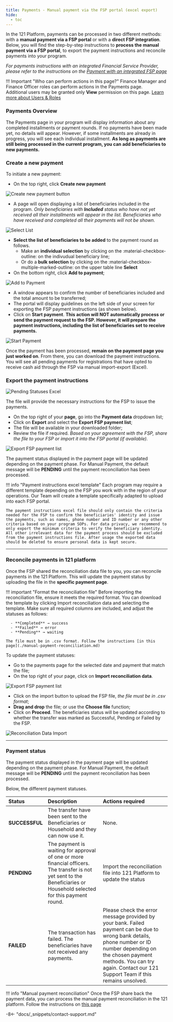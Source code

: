```yaml
---
title: Payments - Manual payment via the FSP portal (excel export)
hide:
  - toc
---
```


In the 121 Platform, payments can be processed in two different methods: with a **manual payment via a FSP portal** or with a **direct FSP integration**. Below, you will find the step-by-step instructions to **process the manual payment via a FSP portal**, to export the payment instructions and reconcile payments into your program.

*For payments instructions with an integrated Financial Service Provider, please refer to the instructions on the [Payment with an integrated FSP page](./payment-integrated-fsp.md)*

!!! Important "Who can perform actions in this page?"
    Finance Manager and Finance Officer roles can perform actions in the Payments page.  
    Additional users may be granted only **View** permission on this page. [Learn more about Users & Roles](../users/users-roles-page.md)

### Payments Overview

The Payments page in your program will display information about any completed installments or payment rounds. If no payments have been made yet, no details will appear. However, if some installments are already in progress, you will see each individual installment. **As long as payments are still being processed in the current program, you can add beneficiaries to new payments.**

### Create a new payment

To initiate a new payment:

- On the top right, click **Create new payment**

![Create new payment button](../assets/img/PaymentsPage.png)

- A page will open displaying a list of beneficiaries included in the program.
  *Only beneficiaries with **Included** status who have not yet received all their installments will appear in the list. Beneficiaries who have received and completed all their payments will not be shown.*

![Select List](../assets/img/CreateNew)

- **Select the list of beneficiaries to be added** to the payment round as follows.
    - Make an **individual selection** by clicking on the :material-checkbox-outline: on the indivudual beneficiary line;
    - Or do a **bulk selection** by clicking on the :material-checkbox-multiple-marked-outline: on the upper table line **Select**
- On the bottom right, click **Add to payment**;

![Add to Payment](..\assets\img\CreateNewpaymentSelect.png)

- A window appears to confirm the number of beneficiaries included and the total amount to be transferred;
- The portal will display guidelines on the left side of your screen for exporting the FSP payment instructions (as shown below).
- Click on **Start payment**. **This action will NOT automatically process or send the payment request to the FSP. However, it will prepare the payment instructions, including the list of beneficiaries set to receive payments.**

![Start Payment](.\assets\img\StartPayment.png)

Once the payment has been processed, **remain on the payment page you just worked on**. From there, you can download the payment instructions. You will see all pending payments for registrations that have opted to receive cash aid through the FSP via manual import-export (Excel).

### Export the payment instructions

![Pending Statuses Excel](..\assets\img\PendingStatusExcel.png)

The file will provide the necessary instructions for the FSP to issue the payments.

- On the top right of your **page**, go into the **Payment data** dropdown list;
- Click on **Export** and select the **Export FSP payment list**;
- The file will be available in your downloaded folder;
- Review the file if required. *Based on your agreement with the FSP, share the file to your FSP or import it into the FSP portal (if available).*

![Export FSP payment list](..assets\img\IndividualExportReport.png)

The payment status displayed in the payment page will be updated depending on the payment phase. For Manual Payment, the default message will be **PENDING** until the payment reconciliation has been processed.

!!! info "Payment instructions excel template"
    Each program may require a different template depending on the FSP you work with in the region of your operations. Our Team will create a template specifically adapted to upload into each FSP portal.

    The payment instructions excel file should only contain the criteria needed for the FSP to confirm the beneficiaries' identity and issue the payments, such as names, phone number and ID number or any other criteria based on your program SOPs. For data privacy, we recommend to only export the minimum criteria to verify the beneficiary identity. All other irrelevant data for the payment process should be excluded from the payment instructions file. After usage the exported data should be deleted to ensure personal data is kept secure.

---

### Reconcile payments in 121 platform

Once the FSP shared the reconciliation data file to you, you can reconcile payments in the 121 Platform. This will update the payment status by uploading the file in the **specific payment page**.

!!! important "Format the reconciliation file"
    Before importing the reconciliation file, ensure it meets the required format. You can download the template by clicking Import reconciliation data and selecting the template. Make sure all required columns are included, and adjust the statuses as follows:

      - **Completed** → success
      - **Failed** → error
      - **Pending** → waiting

    The file must be in .csv format. Follow the instructions [in this page](./manual-payment-reconciliation.md)

To update the payment statuses:

- Go to the payments page for the selected date and payment that match the file;
- On the top right of your page, click on **Import reconciliation data**.
  
![Export FSP payment list](..\assets\img\IndividualExportReport.png)

- Click on the import button to upload the FSP file, *the file must be in .csv format*;
- **Drag and drop** the file; or use the **Choose file** function;
- Click on **Proceed**. The beneficiaries status will be updated according to whether the transfer was marked as Successful, Pending or Failed by the FSP.

![Reconciliation Data Import](..\assets\img\ReconciliationImport.png)

---

### Payment status

The payment status displayed in the payment page will be updated depending on the payment phase. For Manual Payment, the default message will be **PENDING** until the payment reconciliation has been processed.

Below, the different payment statuses.

| Status | Description | Actions required |
| :------| :-----------| :----------------|
| **SUCCESSFUL** | The transfer have been sent to the Beneficiaries or Household and they can now use it. | None.|
| **PENDING** | The payment is waiting for approval of one or more financial officers. The transfer is not yet sent to the Beneficiaries or Household selected for this payment round. | Import the reconciliation file into 121 Platform to update the status |
| **FAILED** | The transaction has failed. The beneficiaries have not received any payments.| Please check the error message provided by your bank. Failed payment can be due to wrong bank details, phone number or ID number depending on the chosen payment methods. You can try again. Contact our 121 Support Team if this remains unsolved.|

!!! info "Manual payment reconciliation"
    Once the FSP share back the payment data, you can process the manual payment reconciliation in the 121 platform.
    Follow the instructions on [this page](./manual-payment-reconciliation.md)

-8<- "docs/_snippets/contact-support.md"
